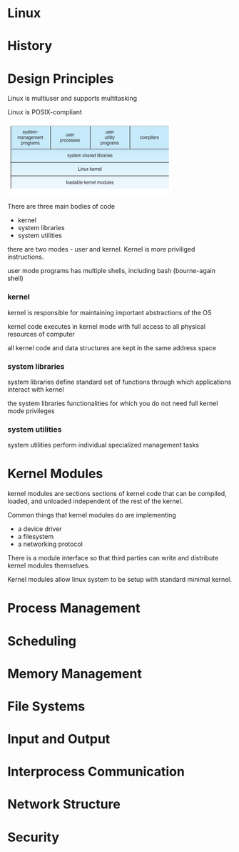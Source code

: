Linux
======
# History
# Design Principles
Linux is multiuser and supports multitasking

Linux is POSIX-compliant

![](linux-images/9939ac80d1d7fc59000fc36e4858133a.png)

There are three main bodies of code
  * kernel
  * system libraries
  * system utilities

there are two modes - user and kernel. Kernel is more priviliged instructions.

user mode programs has multiple shells, including bash (bourne-again shell)

### kernel
kernel is responsible for maintaining important abstractions of the OS

kernel code executes in kernel mode with full access to all physical resources of computer

all kernel code and data structures are kept in the same address space

### system libraries
system libraries define standard set of functions through which applications interact with kernel

the system libraries functionalities for which you do not need full kernel mode privileges

### system utilities
system utilities perform individual specialized management tasks

# Kernel Modules
kernel modules are sections sections of kernel code that can be compiled, loaded, and unloaded independent of the rest of the kernel.

Common things that kernel modules do are implementing
  * a device driver
  * a filesystem
  * a networking protocol

There is a module interface so that third parties can write and distribute kernel modules themselves.

Kernel modules allow linux system to be setup with standard minimal kernel.

# Process Management
# Scheduling
# Memory Management
# File Systems
# Input and Output
# Interprocess Communication
# Network Structure
# Security
